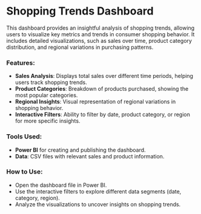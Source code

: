 # Shopping Trends Dashboard

This dashboard provides an insightful analysis of shopping trends, allowing users to visualize key metrics and trends in consumer shopping behavior. It includes detailed visualizations, such as sales over time, product category distribution, and regional variations in purchasing patterns.

### Features:
- **Sales Analysis**: Displays total sales over different time periods, helping users track shopping trends.
- **Product Categories**: Breakdown of products purchased, showing the most popular categories.
- **Regional Insights**: Visual representation of regional variations in shopping behavior.
- **Interactive Filters**: Ability to filter by date, product category, or region for more specific insights.

### Tools Used:
- **Power BI** for creating and publishing the dashboard.
- **Data**: CSV files with relevant sales and product information.

### How to Use:
- Open the dashboard file in Power BI.
- Use the interactive filters to explore different data segments (date, category, region).
- Analyze the visualizations to uncover insights on shopping trends.
